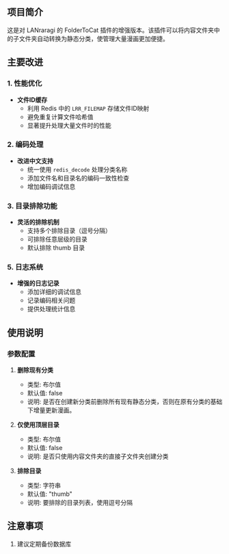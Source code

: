 ## 项目简介
这是对 LANraragi 的 FolderToCat 插件的增强版本。该插件可以将内容文件夹中的子文件夹自动转换为静态分类，使管理大量漫画更加便捷。

## 主要改进

### 1. 性能优化
- **文件ID缓存**
  - 利用 Redis 中的 `LRR_FILEMAP` 存储文件ID映射
  - 避免重复计算文件哈希值
  - 显著提升处理大量文件时的性能

### 2. 编码处理
- **改进中文支持**
  - 统一使用 `redis_decode` 处理分类名称
  - 添加文件名和目录名的编码一致性检查
  - 增加编码调试信息

### 3. 目录排除功能
- **灵活的排除机制**
  - 支持多个排除目录（逗号分隔）
  - 可排除任意层级的目录
  - 默认排除 thumb 目录

### 5. 日志系统
- **增强的日志记录**
  - 添加详细的调试信息
  - 记录编码相关问题
  - 提供处理统计信息

## 使用说明

### 参数配置
1. **删除现有分类**
   - 类型: 布尔值
   - 默认值: false
   - 说明: 是否在创建新分类前删除所有现有静态分类，否则在原有分类的基础下增量更新漫画。

2. **仅使用顶层目录**
   - 类型: 布尔值
   - 默认值: false
   - 说明: 是否只使用内容文件夹的直接子文件夹创建分类

3. **排除目录**
   - 类型: 字符串
   - 默认值: "thumb"
   - 说明: 要排除的目录列表，使用逗号分隔


## 注意事项
1. 建议定期备份数据库





